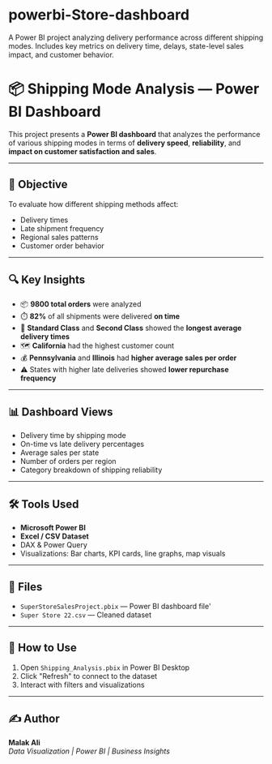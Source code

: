 # powerbi-Store-dashboard
A Power BI project analyzing delivery performance across different shipping modes. Includes key metrics on delivery time, delays, state-level sales impact, and customer behavior.
# 📦 Shipping Mode Analysis — Power BI Dashboard

This project presents a **Power BI dashboard** that analyzes the performance of various shipping modes in terms of **delivery speed**, **reliability**, and **impact on customer satisfaction and sales**.

---

## 🧠 Objective

To evaluate how different shipping methods affect:
- Delivery times
- Late shipment frequency
- Regional sales patterns
- Customer order behavior

---

## 🔍 Key Insights

- 📦 **9800 total orders** were analyzed
- ⏱️ **82%** of all shipments were delivered **on time**
- 🚚 **Standard Class** and **Second Class** showed the **longest average delivery times**
- 🗺️ **California** had the highest customer count
- 💰 **Pennsylvania** and **Illinois** had **higher average sales per order**
- ⚠️ States with higher late deliveries showed **lower repurchase frequency**

---

## 📊 Dashboard Views

- Delivery time by shipping mode
- On-time vs late delivery percentages
- Average sales per state
- Number of orders per region
- Category breakdown of shipping reliability

---

## 🛠️ Tools Used

- **Microsoft Power BI**
- **Excel / CSV Dataset**
- DAX & Power Query
- Visualizations: Bar charts, KPI cards, line graphs, map visuals

---

## 📁 Files

- `SuperStoreSalesProject.pbix` — Power BI dashboard file'
- `Super Store 22.csv` — Cleaned dataset

---

## 🚀 How to Use

1. Open `Shipping_Analysis.pbix` in Power BI Desktop
2. Click "Refresh" to connect to the dataset
3. Interact with filters and visualizations

---

## ✍️ Author

**Malak Ali**  
_Data Visualization | Power BI | Business Insights_

